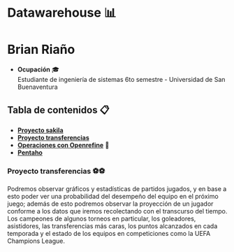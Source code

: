 # Datawarehouse 📊  
# **Brian Riaño**  
* **Ocupación** 🎓  
Estudiante de ingeniería de sistemas 6to semestre - Universidad de San Buenaventura
## Tabla de contenidos 📋  
* [**Proyecto sakila**](sakila-db)
* [**Proyecto transferencias**](Proyecto)
* [**Operaciones con Openrefine**](Openrefine) 💎
* [**Pentaho**](Pentaho)
### Proyecto transferencias ⚽⚽  
Podremos observar gráficos y estadísticas de partidos jugados, y en base a esto poder ver una probabilidad del desempeño 
del equipo en el próximo juego; además de esto podremos observar la proyección de un jugador conforme a los datos que 
iremos recolectando con el transcurso del tiempo. Los campeones de algunos torneos en particular, los goleadores, asistidores, 
las transferencias más caras, los puntos alcanzados en cada temporada y el estado de los equipos en competiciones como la 
UEFA Champions League.
